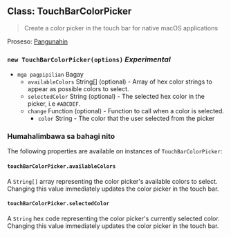 ## Class: TouchBarColorPicker

> Create a color picker in the touch bar for native macOS applications

Proseso: [Pangunahin](../tutorial/quick-start.md#main-process)

### `new TouchBarColorPicker(options)` *Experimental*

* `mga pagpipilian` Bagay 
  * `availableColors` String[] (optional) - Array of hex color strings to appear as possible colors to select.
  * `selectedColor` String (optional) - The selected hex color in the picker, i.e `#ABCDEF`.
  * `change` Function (optional) - Function to call when a color is selected. 
    * `color` String - The color that the user selected from the picker

### Humahalimbawa sa bahagi nito

The following properties are available on instances of `TouchBarColorPicker`:

#### `touchBarColorPicker.availableColors`

A `String[]` array representing the color picker's available colors to select. Changing this value immediately updates the color picker in the touch bar.

#### `touchBarColorPicker.selectedColor`

A `String` hex code representing the color picker's currently selected color. Changing this value immediately updates the color picker in the touch bar.